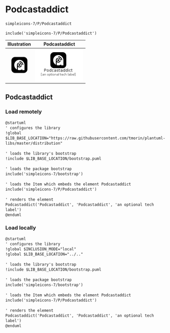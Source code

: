 # Podcastaddict


```text
simpleicons-7/P/Podcastaddict
```

```text
include('simpleicons-7/P/Podcastaddict')
```



| Illustration | Podcastaddict |
| :---: | :---: |
| ![illustration for Illustration](../../simpleicons-7/P/Podcastaddict.png) | ![illustration for Podcastaddict](../../simpleicons-7/P/Podcastaddict.Local.png) |




## Podcastaddict

### Load remotely
```plantuml
@startuml
' configures the library
!global $LIB_BASE_LOCATION="https://raw.githubusercontent.com/tmorin/plantuml-libs/master/distribution"

' loads the library's bootstrap
!include $LIB_BASE_LOCATION/bootstrap.puml

' loads the package bootstrap
include('simpleicons-7/bootstrap')

' loads the Item which embeds the element Podcastaddict
include('simpleicons-7/P/Podcastaddict')

' renders the element
Podcastaddict('Podcastaddict', 'Podcastaddict', 'an optional tech label')
@enduml
```

### Load locally
```plantuml
@startuml
' configures the library
!global $INCLUSION_MODE="local"
!global $LIB_BASE_LOCATION="../.."

' loads the library's bootstrap
!include $LIB_BASE_LOCATION/bootstrap.puml

' loads the package bootstrap
include('simpleicons-7/bootstrap')

' loads the Item which embeds the element Podcastaddict
include('simpleicons-7/P/Podcastaddict')

' renders the element
Podcastaddict('Podcastaddict', 'Podcastaddict', 'an optional tech label')
@enduml
```

